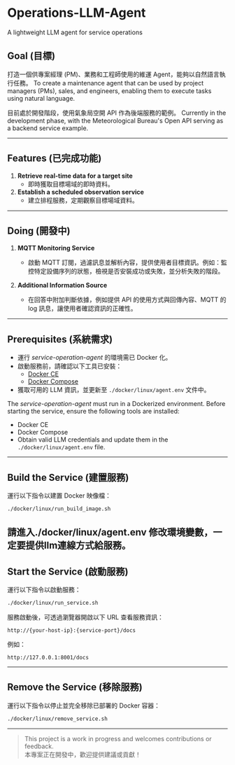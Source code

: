 # Operations-LLM-Agent
A lightweight LLM agent for service operations

## Goal (目標)
打造一個供專案經理 (PM)、業務和工程師使用的維運 Agent，能夠以自然語言執行任務。
To create a maintenance agent that can be used by project managers (PMs), sales, and engineers, enabling them to execute tasks using natural language.

目前處於開發階段，使用氣象局空開 API 作為後端服務的範例。
Currently in the development phase, with the Meteorological Bureau's Open API serving as a backend service example.

---

## Features (已完成功能)

1. **Retrieve real-time data for a target site**
   - 即時獲取目標場域的即時資料。
2. **Establish a scheduled observation service**
   - 建立排程服務，定期觀察目標場域資料。

---

## Doing (開發中)

1. **MQTT Monitoring Service**
   - 啟動 MQTT 訂閱，過濾訊息並解析內容，提供使用者目標資訊。例如：監控特定設備序列的狀態，檢視是否安裝成功或失敗，並分析失敗的階段。

2. **Additional Information Source**
   - 在回答中附加判斷依據，例如提供 API 的使用方式與回傳內容、MQTT 的 log 訊息，讓使用者確認資訊的正確性。

---

## Prerequisites (系統需求)

- 運行 *service-operation-agent* 的環境需已 Docker 化。
- 啟動服務前，請確認以下工具已安裝：
  - [Docker CE](https://docs.docker.com/install/)
  - [Docker Compose](https://docs.docker.com/compose/install/)
- 獲取可用的 LLM 資訊，並更新至 `./docker/linux/agent.env` 文件中。

The *service-operation-agent* must run in a Dockerized environment.
Before starting the service, ensure the following tools are installed:
- Docker CE
- Docker Compose
- Obtain valid LLM credentials and update them in the `./docker/linux/agent.env` file.

---

## Build the Service (建置服務)

運行以下指令以建置 Docker 映像檔：
```bash
./docker/linux/run_build_image.sh
```

##

請進入./docker/linux/agent.env 修改環境變數，一定要提供llm連線方式給服務。
---

## Start the Service (啟動服務)

運行以下指令以啟動服務：
```bash
./docker/linux/run_service.sh
```
服務啟動後，可透過瀏覽器開啟以下 URL 查看服務資訊：
```
http://{your-host-ip}:{service-port}/docs
```
例如：
```
http://127.0.0.1:8001/docs
```

---

## Remove the Service (移除服務)

運行以下指令以停止並完全移除已部署的 Docker 容器：
```bash
./docker/linux/remove_service.sh
```

---


> This project is a work in progress and welcomes contributions or feedback.  
> 本專案正在開發中，歡迎提供建議或貢獻！  
